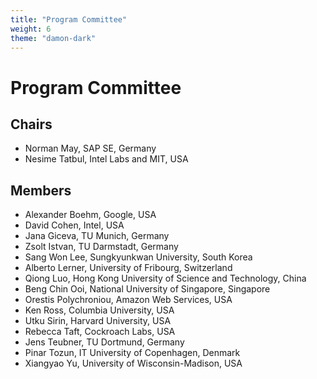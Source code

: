 ```yaml
---
title: "Program Committee"
weight: 6
theme: "damon-dark"
---
```


# Program Committee

## Chairs
- Norman May, SAP SE, Germany
- Nesime Tatbul, Intel Labs and MIT, USA

## Members
- Alexander Boehm, Google, USA
- David Cohen, Intel, USA
- Jana Giceva, TU Munich, Germany
- Zsolt Istvan, TU Darmstadt, Germany
- Sang Won	Lee, Sungkyunkwan University, South Korea
- Alberto Lerner, University of Fribourg, Switzerland
- Qiong Luo, Hong Kong University of Science and Technology, China
- Beng Chin Ooi, National University of Singapore, Singapore
- Orestis Polychroniou, Amazon Web Services, USA
- Ken Ross, Columbia University, USA
- Utku Sirin, Harvard University, USA
- Rebecca Taft, Cockroach Labs, USA
- Jens Teubner, TU Dortmund, Germany
- Pinar Tozun, IT University of Copenhagen, Denmark
- Xiangyao Yu, University of Wisconsin-Madison, USA